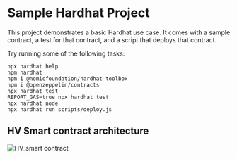 # Sample Hardhat Project

This project demonstrates a basic Hardhat use case. It comes with a sample contract, a test for that contract, and a script that deploys that contract.

Try running some of the following tasks:

```shell
npx hardhat help
npm hardhat
npm i @nomicfoundation/hardhat-toolbox
npm i @openzeppelin/contracts
npx hardhat test
REPORT_GAS=true npx hardhat test
npx hardhat node
npx hardhat run scripts/deploy.js
```


## HV Smart contract architecture

![HV_smart contract](https://user-images.githubusercontent.com/82324643/221368106-459d86a2-636e-41db-9e86-98b478a5a39a.jpg)
